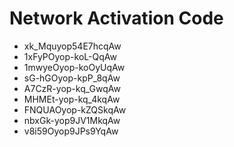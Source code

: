 # Network Activation Code
* xk_Mquyop54E7hcqAw
* 1xFyPOyop-koL-QqAw
* 1mwyeOyop-koOyUqAw
* sG-hGOyop-kpP_8qAw
* A7CzR-yop-kq_GwqAw
* MHMEt-yop-kq_4kqAw
* FNQUAOyop-kZQSkqAw
* nbxGk-yop9JV1MkqAw
* v8i59Oyop9JPs9YqAw